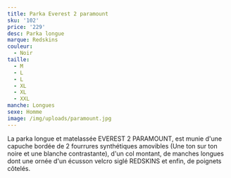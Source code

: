```yaml
---
title: Parka Everest 2 paramount
sku: '102'
price: '229'
desc: Parka longue
marque: Redskins
couleur:
  - Noir
taille:
  - M
  - L
  - L
  - XL
  - XL
  - XXL
manche: Longues
sexe: Homme
image: /img/uploads/paramount.jpg
---
```

La parka longue et matelassée EVEREST 2 PARAMOUNT, est munie d'une capuche bordée de 2 fourrures synthétiques amovibles (Une ton sur ton noire et une blanche contrastante), d'un col montant, de manches longues dont une ornée d'un écusson velcro siglé REDSKINS et enfin, de poignets côtelés.
